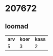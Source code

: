 # 207672
<!DOCTYPE html>
<html>
<head>
<style>
table {
  font-family: arial, sans-serif;
  border-collapse: collapse;
  width: 100%;
}

td, th {
  border: 1px solid #dddddd;
  text-align: left;
  padding: 8px;
}

tr:nth-child(even) {
  background-color: #dddddd;
}
</style>
</head>
<body>

<h2>loomad</h2>

<table>
  <tr>
    <th>arv</th>
    <th>koer</th>
    <th>kass</th>
  </tr>
  <tr>
    <td>5</td>
    <td>3</td>
    <td>2</td>
  </tr>
  
</table>

</body>
</html>

